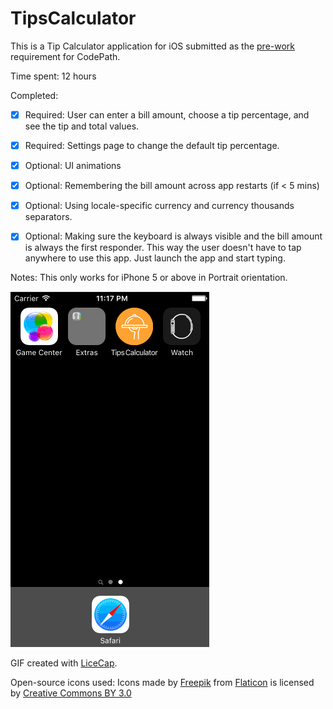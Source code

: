 # TipsCalculator

This is a Tip Calculator application for iOS submitted as the [pre-work](http://courses.coderschool.vn/prework) requirement for CodePath.

Time spent: 12 hours

Completed:

* [x] Required: User can enter a bill amount, choose a tip percentage, and see the tip and total values.
* [x] Required: Settings page to change the default tip percentage.
* [x] Optional: UI animations
* [x] Optional: Remembering the bill amount across app restarts (if < 5 mins)
* [x] Optional: Using locale-specific currency and currency thousands separators.
* [x] Optional: Making sure the keyboard is always visible and the bill amount is always the first responder. This way the user doesn't have to tap anywhere to use this app. Just launch the app and start typing.


Notes:
This only works for iPhone 5 or above in Portrait orientation.

![Video Walkthrough](TipsCalculator1.gif)

GIF created with [LiceCap](http://www.cockos.com/licecap/).

Open-source icons used:
Icons made by [Freepik](http://www.freepik.com) from [Flaticon](http://www.flaticon.com) is licensed by [Creative Commons BY 3.0](http://creativecommons.org/licenses/by/3.0/)

